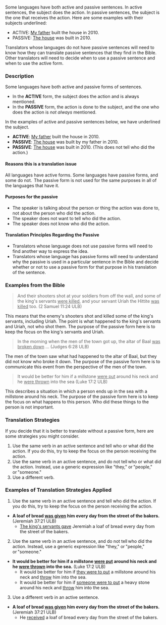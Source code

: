 
Some languages have both active and passive sentences. In active sentences, the subject does the action. In passive sentences, the subject is the one that receives the action. Here are some examples with their subjects underlined:

  * ACTIVE: <u>My father</u> built the house in 2010. 
  * PASSIVE: <u>The house</u>  was built in 2010. 

Translators whose languages do not have passive sentences will need to know how they can translate passive sentences that they find in the Bible. Other translators will need to decide when to use a passive sentence and when to use the active form.

### Description

Some languages have both active and passive forms of sentences.

  * In the **ACTIVE** form, the subject does the action and is always mentioned.
  * In the **PASSIVE** form, the action is done to the subject, and the one who does the action is *not always*  mentioned.

In the examples of active and passive sentences below, we have underlined the subject.

* **ACTIVE**: <u>My father</u>  built the house in 2010.
* **PASSIVE**: <u>The house</u>  was built by my father in 2010.
* **PASSIVE**: <u>The house</u>  was built in 2010. (This does not tell who did the action.)

#### Reasons this is a translation issue

All languages have active forms. Some languages have passive forms, and some do not. 
The passive form is not used for the same purposes in all of the languages that have it.

#### Purposes for the passive

  * The speaker is talking about the person or thing the action was done to, not about the person who did the action.
  * The speaker does not want to tell who did the action. 
  * The speaker does not know who did the action.

#### Translation Principles Regarding the Passive

  * Translators whose language does not use passive forms will need to find another way to express the idea. 
  * Translators whose language has passive forms will need to understand why the passive is used in a particular sentence in the Bible and decide whether or not to use a passive form for that purpose in his translation of the sentence.

### Examples from the Bible

>And their shooters shot at your soldiers from off the wall, and some of the king's servants <u>were killed</u>, and your servant Uriah the Hittite <u>was killed</u> too. (2 Samuel 11:24 ULB) 

This means that the enemy's shooters shot and killed some of the king's servants, including Uriah. The point is what happened to the king's servants and Uriah, not who shot them. The purpose of the passive form here is to keep the focus on the king's servants and Uriah.

>In the morning when the men of the town got up, the altar of Baal <u>was broken down</u> … (Judges 6:28 ULB) 

The men of the town saw what had happened to the altar of Baal, but they did not know who broke it down. The purpose of the passive form here is to communicate this event from the perspective of the men of the town.

>It would be better for him if a millstone <u>were put</u> around his neck and he <u>were thrown</u> into the sea (Luke 17:2 ULB) 

This describes a situation in which a person ends up in the sea with a millstone around his neck. The purpose of the passive form here is to keep the focus on what happens to this person. Who did these things to the person is not important. 

### Translation Strategies

If you decide that it is better to translate without a passive form, here are some strategies you might consider.

  1. Use the same verb in an active sentence and tell who or what did the action. If you do this, try to keep the focus on the  person receiving the action. 
  1. Use the same verb in an active sentence, and do not tell who or what did the action. Instead, use a generic expression like "they," or "people," or "someone." 
  1. Use a different verb.

### Examples of Translation Strategies Applied

1. Use the same verb in an active sentence and tell who did the action. If you do this, try to keep the focus on the  person receiving the action.
  * **A loaf of bread <u>was given</u> him every day from the street of the bakers.**  (Jeremiah 37:21 ULB)
      * <u>The king's servants gave</u> Jeremiah a loaf of bread every day from the street of the bakers.

2. Use the same verb in an active sentence, and do not tell who did the action. Instead, use a generic expression like "they," or "people," or "someone." 
  * **It would be better for him if a millstone <u>were put</u> around his neck and he <u>were thrown</u> into the sea.**  (Luke 17:2 ULB)
      * It would be better for him if <u>they were to put</u> a millstone around his neck and <u>throw</u> him into the sea.
      * It would be better for him if <u>someone were to put</u> a heavy stone around his neck and <u>throw</u> him into the sea.

3. Use a different verb in an active sentence. 
  * **A loaf of bread <u>was given</u> him every day from the street of the bakers.**  (Jeremiah 37:21 ULB)
      * He <u>received</u> a loaf of bread every day from the street of the bakers.